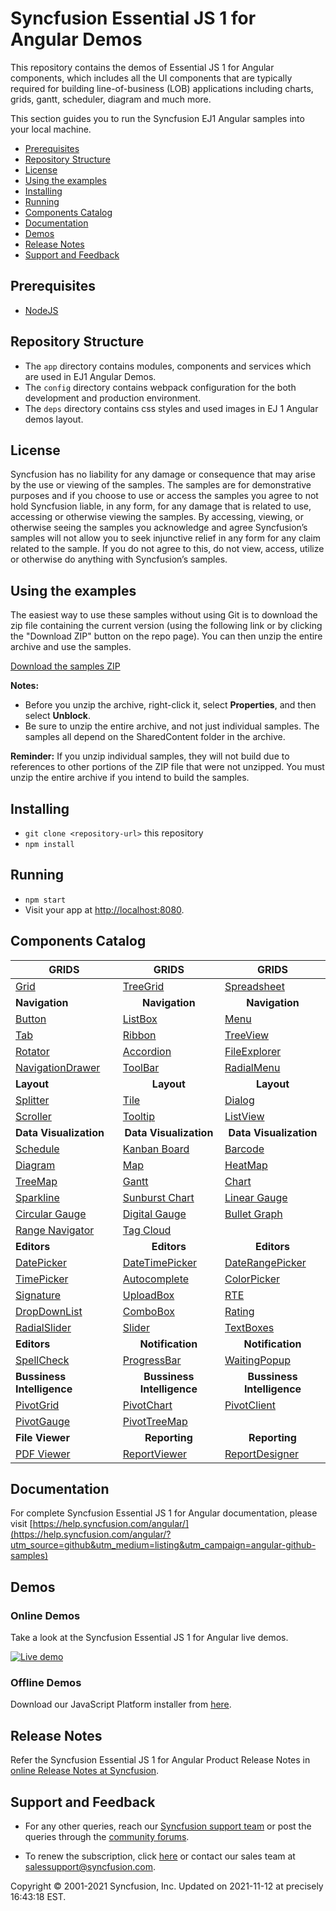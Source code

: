 # Syncfusion Essential JS 1 for Angular Demos

This repository contains the demos of Essential JS 1 for Angular components, which includes all the UI components that are typically required for building line-of-business (LOB) applications including charts, grids, gantt, scheduler, diagram and much more.

This section guides you to run the Syncfusion EJ1 Angular samples into your local machine.

* [Prerequisites](#prerequisites)
* [Repository Structure](#repository-structure) 
* [License](#license)
* [Using the examples](#using-the-examples)
* [Installing](#installing)
* [Running](#running)
* [Components Catalog](#components-catalog)
* [Documentation](#documentation)
* [Demos](#demos)
* [Release Notes](#release-notes) 
* [Support and Feedback](#support-and-feedback)

## <a name="Prerequisites"></a>Prerequisites ##

* [NodeJS](https://nodejs.org/)

## <a name="Repository Structure"></a>Repository Structure ##

* The `app` directory contains modules, components and services which are used in EJ1 Angular Demos.
* The `config` directory contains webpack configuration for the both development and production environment.
* The `deps` directory contains css styles and used images in EJ 1 Angular demos layout.

## <a name="license"></a>License ##

Syncfusion has no liability for any damage or consequence that may arise by the use or viewing of the samples. The samples are for demonstrative purposes and if you choose to use or access the samples you agree to not hold Syncfusion liable, in any form, for any damage that is related to use, accessing or otherwise viewing the samples. By accessing, viewing, or otherwise seeing the samples you acknowledge and agree Syncfusion’s samples will not allow you to seek injunctive relief in any form for any claim related to the sample. If you do not agree to this, do not view, access, utilize or otherwise do anything with Syncfusion’s samples.

## <a name="using-the-samples"></a>Using the examples ##

The easiest way to use these samples without using Git is to download the zip file containing the current version (using the following link or by clicking the "Download ZIP" button on the repo page). You can then unzip the entire archive and use the samples.

   [Download the samples ZIP](../../archive/master.zip)

   **Notes:** 
   * Before you unzip the archive, right-click it, select **Properties**, and then select **Unblock**.
   * Be sure to unzip the entire archive, and not just individual samples. The samples all depend on the SharedContent folder in the archive.  


**Reminder:** If you unzip individual samples, they will not build due to references to other portions of the ZIP file that were not unzipped. You must unzip the entire archive if you intend to build the samples.

## <a name="Installing"></a>Installing ##

* `git clone <repository-url>` this repository
* `npm install`

## <a name="Running"></a>Running ##

* `npm start`
* Visit your app at [http://localhost:8080](http://localhost:8080).

## <a name="Components Catalog"></a>Components Catalog 

| <b>GRIDS<b> | <b><center>GRIDS</center><b> | <b><center>GRIDS</center><b> |
| ------------- | --------------- | ----------- |
|[Grid](https://ng2jq.syncfusion.com/#/grid/default/?utm_source=github&utm_medium=listing&utm_campaign=angular-github-samples)|[TreeGrid](https://ng2jq.syncfusion.com/#/treegrid/default/?utm_source=github&utm_medium=listing&utm_campaign=angular-github-samples)|[Spreadsheet](https://ng2jq.syncfusion.com/#/spreadsheet/default/?utm_source=github&utm_medium=listing&utm_campaign=angular-github-samples)|
| <b>Navigation<b> | <b><center>Navigation</center><b> | <b><center>Navigation</center><b> |
|[Button](https://ng2jq.syncfusion.com/#/buttons/default/?utm_source=github&utm_medium=listing&utm_campaign=angular-github-samples)|[ListBox](https://ng2jq.syncfusion.com/#/listbox/default/?utm_source=github&utm_medium=listing&utm_campaign=angular-github-samples)|[Menu](https://ng2jq.syncfusion.com/#/menu/default/?utm_source=github&utm_medium=listing&utm_campaign=angular-github-samples)|
|[Tab](https://ng2jq.syncfusion.com/#/tab/default/?utm_source=github&utm_medium=listing&utm_campaign=angular-github-samples)|[Ribbon](https://ng2jq.syncfusion.com/#/ribbon/default/?utm_source=github&utm_medium=listing&utm_campaign=angular-github-samples)|[TreeView](https://ng2jq.syncfusion.com/#/treeview/default/?utm_source=github&utm_medium=listing&utm_campaign=angular-github-samples)|
|[Rotator](https://ng2jq.syncfusion.com/#/rotator/default/?utm_source=github&utm_medium=listing&utm_campaign=angular-github-samples)|[Accordion](https://ng2jq.syncfusion.com/#/accordion/default/?utm_source=github&utm_medium=listing&utm_campaign=angular-github-samples)|[FileExplorer](https://ng2jq.syncfusion.com/#/fileexplorer/default/?utm_source=github&utm_medium=listing&utm_campaign=angular-github-samples)|
|[NavigationDrawer](https://ng2jq.syncfusion.com/#/navigationdrawer/default/?utm_source=github&utm_medium=listing&utm_campaign=angular-github-samples)|[ToolBar](https://ng2jq.syncfusion.com/#/toolbar/default/?utm_source=github&utm_medium=listing&utm_campaign=angular-github-samples)|[RadialMenu](https://ng2jq.syncfusion.com/#/radialmenu/default/?utm_source=github&utm_medium=listing&utm_campaign=angular-github-samples)|
|<b>Layout</b>|<b><center>Layout</center></b>|<b><center>Layout</center></b> |
|[Splitter](https://ng2jq.syncfusion.com/#/splitter/default/?utm_source=github&utm_medium=listing&utm_campaign=angular-github-samples)|[Tile](https://ng2jq.syncfusion.com/#/tile/default/?utm_source=github&utm_medium=listing&utm_campaign=angular-github-samples)|[Dialog](https://ng2jq.syncfusion.com/#/dialog/default/?utm_source=github&utm_medium=listing&utm_campaign=angular-github-samples)|
|[Scroller](https://ng2jq.syncfusion.com/#/scroller/default/?utm_source=github&utm_medium=listing&utm_campaign=angular-github-samples)|[Tooltip](https://ng2jq.syncfusion.com/#/tooltip/default/?utm_source=github&utm_medium=listing&utm_campaign=angular-github-samples)|[ListView](https://ng2jq.syncfusion.com/#/listview/default/?utm_source=github&utm_medium=listing&utm_campaign=angular-github-samples)|
|<b>Data Visualization</b>|<b><center>Data Visualization</center></b>|<b><center>Data Visualization</center></b> |
|[Schedule](https://ng2jq.syncfusion.com/#/schedule/default/?utm_source=github&utm_medium=listing&utm_campaign=angular-github-samples)|[Kanban Board](https://ng2jq.syncfusion.com/#/kanban/default/?utm_source=github&utm_medium=listing&utm_campaign=angular-github-samples)|[Barcode](https://ng2jq.syncfusion.com/#/barcode/default/?utm_source=github&utm_medium=listing&utm_campaign=angular-github-samples)|
|[Diagram](https://ng2jq.syncfusion.com/#/diagram/default/?utm_source=github&utm_medium=listing&utm_campaign=angular-github-samples)|[Map](https://ng2jq.syncfusion.com/#/map/default/?utm_source=github&utm_medium=listing&utm_campaign=angular-github-samples)|[HeatMap](https://ng2jq.syncfusion.com/#/heatmap/default/?utm_source=github&utm_medium=listing&utm_campaign=angular-github-samples)|
|[TreeMap](https://ng2jq.syncfusion.com/#/treemap/default/?utm_source=github&utm_medium=listing&utm_campaign=angular-github-samples)|[Gantt](https://ng2jq.syncfusion.com/#/gantt/default/?utm_source=github&utm_medium=listing&utm_campaign=angular-github-samples)|[Chart](https://ng2jq.syncfusion.com/#/chart/default/?utm_source=github&utm_medium=listing&utm_campaign=angular-github-samples)|
|[Sparkline](https://ng2jq.syncfusion.com/#/sparkline/default/?utm_source=github&utm_medium=listing&utm_campaign=angular-github-samples)|[Sunburst Chart](https://ng2jq.syncfusion.com/#/sunburst/default/?utm_source=github&utm_medium=listing&utm_campaign=angular-github-samples)|[Linear Gauge](https://ng2jq.syncfusion.com/#/lineargauge/default/?utm_source=github&utm_medium=listing&utm_campaign=angular-github-samples)|
|[Circular Gauge](https://ng2jq.syncfusion.com/#/circulargauge/default/?utm_source=github&utm_medium=listing&utm_campaign=angular-github-samples)|[Digital Gauge](https://ng2jq.syncfusion.com/#/digitalgauge/default/?utm_source=github&utm_medium=listing&utm_campaign=angular-github-samples)|[Bullet Graph](https://ng2jq.syncfusion.com/#/bulletgraph/default/?utm_source=github&utm_medium=listing&utm_campaign=angular-github-samples)|
|[Range Navigator](https://ng2jq.syncfusion.com/#/rangenavigator/default/?utm_source=github&utm_medium=listing&utm_campaign=angular-github-samples)|[Tag Cloud](https://ng2jq.syncfusion.com/#/tagcloud/default/?utm_source=github&utm_medium=listing&utm_campaign=angular-github-samples)| |
|<b>Editors</b>|<b><center>Editors</center></b>|<b><center>Editors</center></b> |
|[DatePicker](https://ng2jq.syncfusion.com/#/datepicker/default/?utm_source=github&utm_medium=listing&utm_campaign=angular-github-samples)|[DateTimePicker](https://ng2jq.syncfusion.com/#/datetimepicker/default/?utm_source=github&utm_medium=listing&utm_campaign=angular-github-samples)|[DateRangePicker](https://ng2jq.syncfusion.com/#/daterangepicker/default/?utm_source=github&utm_medium=listing&utm_campaign=angular-github-samples)|
|[TimePicker](https://ng2jq.syncfusion.com/#/timepicker/default/?utm_source=github&utm_medium=listing&utm_campaign=angular-github-samples)|[Autocomplete](https://ng2jq.syncfusion.com/#/autocomplete/default/?utm_source=github&utm_medium=listing&utm_campaign=angular-github-samples)|[ColorPicker](https://ng2jq.syncfusion.com/#/colorpicker/default/?utm_source=github&utm_medium=listing&utm_campaign=angular-github-samples)|
|[Signature](https://ng2jq.syncfusion.com/#/signature/default/?utm_source=github&utm_medium=listing&utm_campaign=angular-github-samples)|[UploadBox](https://ng2jq.syncfusion.com/#/uploadbox/default/?utm_source=github&utm_medium=listing&utm_campaign=angular-github-samples)|[RTE](https://ng2jq.syncfusion.com/#/rte/default/?utm_source=github&utm_medium=listing&utm_campaign=angular-github-samples)|
|[DropDownList](https://ng2jq.syncfusion.com/#/dropdownlist/default/?utm_source=github&utm_medium=listing&utm_campaign=angular-github-samples)|[ComboBox](https://ng2jq.syncfusion.com/#/combobox/default/?utm_source=github&utm_medium=listing&utm_campaign=angular-github-samples)|[Rating](https://ng2jq.syncfusion.com/#/rating/default/?utm_source=github&utm_medium=listing&utm_campaign=angular-github-samples)|
|[RadialSlider](https://ng2jq.syncfusion.com/#/radialslider/default/?utm_source=github&utm_medium=listing&utm_campaign=angular-github-samples)|[Slider](https://ng2jq.syncfusion.com/#/slider/default/?utm_source=github&utm_medium=listing&utm_campaign=angular-github-samples)|[TextBoxes](https://ng2jq.syncfusion.com/#/textboxes/default/?utm_source=github&utm_medium=listing&utm_campaign=angular-github-samples)|
|<b>Editors</b>|<b><center>Notification</center></b>|<b><center>Notification</center></b> |
|[SpellCheck](https://ng2jq.syncfusion.com/#/spellcheck/default/?utm_source=github&utm_medium=listing&utm_campaign=angular-github-samples)|[ProgressBar](https://ng2jq.syncfusion.com/#/progressbar/default/?utm_source=github&utm_medium=listing&utm_campaign=angular-github-samples)|[WaitingPopup](https://ng2jq.syncfusion.com/#/waitingpopup/default/?utm_source=github&utm_medium=listing&utm_campaign=angular-github-samples)|
|<b>Bussiness Intelligence</b>|<b><center>Bussiness Intelligence</center></b>|<b><center>Bussiness Intelligence</center></b> |
|[PivotGrid](https://ng2jq.syncfusion.com/#/pivotgrid/relational/?utm_source=github&utm_medium=listing&utm_campaign=angular-github-samples)|[PivotChart](https://ng2jq.syncfusion.com/#/pivotchart/relational/?utm_source=github&utm_medium=listing&utm_campaign=angular-github-samples)|[PivotClient](https://ng2jq.syncfusion.com/#/pivotclient/relational/?utm_source=github&utm_medium=listing&utm_campaign=angular-github-samples)|
|[PivotGauge](https://ng2jq.syncfusion.com/#/pivotgauge/relational/?utm_source=github&utm_medium=listing&utm_campaign=angular-github-samples)|[PivotTreeMap](https://ng2jq.syncfusion.com/#/pivottreemap/default/?utm_source=github&utm_medium=listing&utm_campaign=angular-github-samples)||
|<b>File Viewer</b>|<b><center>Reporting</center></b>|<b><center>Reporting</center></b> |
|[PDF Viewer](https://ng2jq.syncfusion.com/#/pdfviewer/default/?utm_source=github&utm_medium=listing&utm_campaign=angular-github-samples)|[ReportViewer](https://ng2jq.syncfusion.com/#/reportviewer/groupingaggregate/?utm_source=github&utm_medium=listing&utm_campaign=angular-github-samples)|[ReportDesigner](https://ng2jq.syncfusion.com/#/reportdesigner/default/?utm_source=github&utm_medium=listing&utm_campaign=angular-github-samples)|

## <a name="Documentation"></a>Documentation

For complete Syncfusion Essential JS 1 for Angular documentation, please visit [https://help.syncfusion.com/angular/](https://help.syncfusion.com/angular/?utm_source=github&utm_medium=listing&utm_campaign=angular-github-samples)

## <a name="Demos"></a>Demos

### Online Demos

Take a look at the Syncfusion Essential JS 1 for Angular live demos.

[![Live demo](http://dabuttonfactory.com/button.png?t=Live+demo&f=Calibri-Bold&ts=24&tc=fff&tshs=1&tshc=000&hp=20&vp=8&c=5&bgt=gradient&bgc=3d85c6&ebgc=073763)](https://ng2jq.syncfusion.com/?utm_source=github&utm_medium=listing&utm_campaign=angular-github-samples)

### Offline Demos

Download our JavaScript Platform installer from [here](https://www.syncfusion.com/downloads/javascript/?utm_source=github&utm_medium=listing&utm_campaign=angular-github-samples).

## <a name="Release Notes"></a>Release Notes

Refer the Syncfusion Essential JS 1 for Angular Product Release Notes in [online Release Notes at Syncfusion](http://help.syncfusion.com/angular/release-notes/?utm_source=github&utm_medium=listing&utm_campaign=angular-github-samples).

## <a name="support-and-feedback"></a>Support and Feedback ##

* For any other queries, reach our [Syncfusion support team](https://www.syncfusion.com/support/directtrac/incidents/newincident?utm_source=github&utm_medium=listing) or post the queries through the [community forums](https://www.syncfusion.com/forums?utm_source=github&utm_medium=listing).

* To renew the subscription, click [here](https://www.syncfusion.com/sales/products?utm_source=github&utm_medium=listing) or contact our sales team at <salessupport@syncfusion.com>.

<p>Copyright © 2001-2021 Syncfusion, Inc. Updated on 2021-11-12 at precisely 16:43:18 EST.</p>
